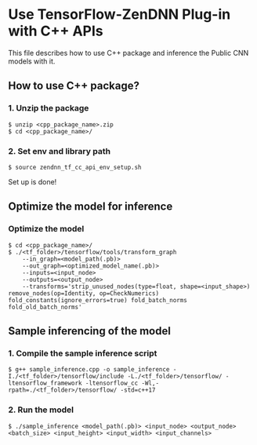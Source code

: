 # Use TensorFlow-ZenDNN Plug-in with C++ APIs

This file describes how to use C++ package and inference the Public CNN models with it.

## How to use C++ package?

### 1. Unzip the package
```
$ unzip <cpp_package_name>.zip
$ cd <cpp_package_name>/
```
### 2. Set env and library path
```
$ source zendnn_tf_cc_api_env_setup.sh
```
Set up is done!

## Optimize the model for inference

### Optimize the model
```
$ cd <cpp_package_name>/
$ ./<tf_folder>/tensorflow/tools/transform_graph
    --in_graph=<model_path(.pb)>
    --out_graph=<optimized_model_name(.pb)>
    --inputs=<input_node>
    --outputs=<output_node>
    --transforms='strip_unused_nodes(type=float, shape=<input_shape>) remove_nodes(op=Identity, op=CheckNumerics) fold_constants(ignore_errors=true) fold_batch_norms fold_old_batch_norms'
```

## Sample inferencing of the model

### 1. Compile the sample inference script
```
$ g++ sample_inference.cpp -o sample_inference -I./<tf_folder>/tensorflow/include -L./<tf_folder>/tensorflow/ -ltensorflow_framework -ltensorflow_cc -Wl,-rpath=./<tf_folder>/tensorflow/ -std=c++17
```
### 2. Run the model
```
$ ./sample_inference <model_path(.pb)> <input_node> <output_node> <batch_size> <input_height> <input_width> <input_channels>
```
